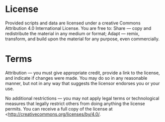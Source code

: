 # License
Provided scripts and data are licensed under a creative Commons Attribution 4.0 International License. 
You are free to:
Share — copy and redistribute the material in any medium or format;
Adapt — remix, transform, and build upon the material for any purpose, even commercially.

# Terms
Attribution — you must give appropriate credit, provide a link to the license, and indicate if changes were made.
You may do so in any reasonable manner, but not in any way that suggests the licensor endorses you or your use.

No additional restrictions — you may not apply legal terms or technological measures that legally restrict others from doing anything the license permits. You can receive a full copy of the license at <http://creativecommons.org/licenses/by/4.0/.
